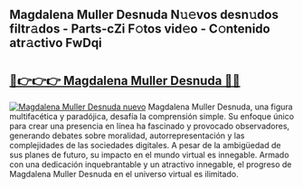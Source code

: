 ## Magdalena Muller Desnuda N𝚞𝚎vos desn𝚞dos filtr𝚊dos - Parts-cZi F𝚘tos vid𝚎o - C𝚘ntenido atr𝚊ctivo FwDqi

# <h2><a href="http://mb164t.tromn.icu/?c=Magdalena+Muller+Desnuda">🔗👉👉👉 Magdalena Muller Desnuda 🔗🔗</a></h2>

[![Magdalena Muller Desnuda nuevo](https://i.imgur.com/pEAQMta.gif)](http://mb164t.tromn.icu/?c=Magdalena+Muller+Desnuda)
Magdalena Muller Desnuda, una figura multifacética y paradójica, desafía la comprensión simple. Su enfoque único para crear una presencia en línea ha fascinado y provocado observadores, generando debates sobre moralidad, autorrepresentación y las complejidades de las sociedades digitales. A pesar de la ambigüedad de sus planes de futuro, su impacto en el mundo virtual es innegable. Armado con una dedicación inquebrantable y un atractivo innegable, el progreso de Magdalena Muller Desnuda en el universo virtual es ilimitado.
